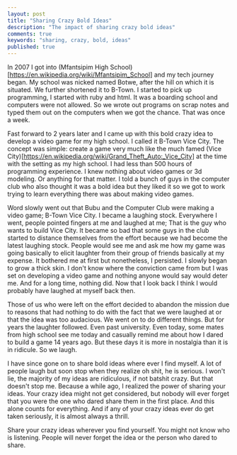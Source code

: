 ```yaml
---
layout: post
title: "Sharing Crazy Bold Ideas"
description: "The impact of sharing crazy bold ideas"
comments: true
keywords: "sharing, crazy, bold, ideas"
published: true
---
```


In 2007 I got into (Mfantsipim High School)[https://en.wikipedia.org/wiki/Mfantsipim_School] and my tech journey began. My school was nicked named Botwe, after the hill on which it is situated. We further shortened it to B-Town.  I started to pick up programming, I started with ruby and html. It was a boarding school and computers were not allowed. So we wrote out programs on scrap notes and typed them out on the computers when we got the chance. That was once a week. 

Fast forward to 2 years later and I came up with this bold crazy idea to develop a video game for my high school. I called it B-Town Vice City. The concept was simple: create a game very much like the much famed (Vice City)[https://en.wikipedia.org/wiki/Grand_Theft_Auto:_Vice_City] at the time with the setting as my high school. I had less than 500 hours of programming experience. I knew nothing about video games or 3d modeling. Or anything for that matter. I told a bunch of guys in the computer club who also thought it was a bold idea but they liked it so we got to work trying to learn everything there was about making video games. 

Word slowly went out that Bubu and the Computer Club were making a video game; B-Town Vice City. I became a laughing stock. Everywhere I went, people pointed fingers at me and laughed at me; That is the guy who wants to build Vice City. It became so bad that some guys in the club started to distance themselves from the effort because we had become the latest laughing stock. People would see me and ask me how my game was going basically to elicit laughter from their group of friends basically at my expense. It bothered me at first but nonetheless, I persisted. I slowly began to grow a thick skin. I don't know where the conviction came from but I was set on developing a video game and nothing anyone would say would deter me. And for a long time, nothing did. Now that I look back I think I would probably have laughed at myself back then. 

Those of us who were left on the effort decided to abandon the mission due to reasons that had nothing to do with the fact that we were laughed at or that the idea was too audacious. We went on to do different things. But for years the laughter followed. Even past university. Even today, some mates from high school see me today and casually remind me about how I dared to build a game 14 years ago. But these days it is more in nostalgia than it is in ridicule. So we laugh. 

I have since gone on to share bold ideas where ever I find myself. A lot of people laugh but soon stop when they realize oh shit, he is serious. I won't lie, the majority of my ideas are ridiculous, if not batshit crazy. But that doesn't stop me. Because a while ago, I realized the power of sharing your ideas. Your crazy idea might not get considered, but nobody will ever forget that you were the one who dared share them in the first place. And this alone counts for everything. And if any of your crazy ideas ever do get taken seriously, it is almost always a thrill. 

Share your crazy ideas wherever you find yourself. You might not know who is listening. People will never forget the idea or the person who dared to share. 
